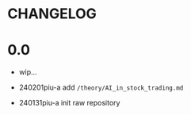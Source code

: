 
# CHANGELOG

# 0.0

* wip...

* 240201piu-a add `/theory/AI_in_stock_trading.md`

* 240131piu-a init raw repository


